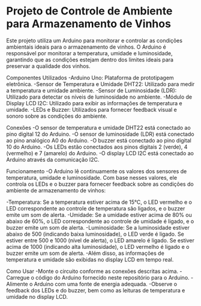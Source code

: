 # Projeto de Controle de Ambiente para Armazenamento de Vinhos
Este projeto utiliza um Arduino para monitorar e controlar as condições ambientais ideais para o armazenamento de vinhos. O Arduino é responsável por monitorar a temperatura, umidade e luminosidade, garantindo que as condições estejam dentro dos limites ideais para preservar a qualidade dos vinhos.

Componentes Utilizados
-Arduino Uno: Plataforma de prototipagem eletrônica.
-Sensor de Temperatura e Umidade DHT22: Utilizado para medir a temperatura e umidade ambiente.
-Sensor de Luminosidade (LDR): Utilizado para detectar os níveis de luminosidade no ambiente.
-Módulo de Display LCD I2C: Utilizado para exibir as informações de temperatura e umidade.
-LEDs e Buzzer: Utilizados para fornecer feedback visual e sonoro sobre as condições do ambiente.

Conexões
-O sensor de temperatura e umidade DHT22 está conectado ao pino digital 12 do Arduino.
-O sensor de luminosidade (LDR) está conectado ao pino analógico A0 do Arduino.
-O buzzer está conectado ao pino digital 10 do Arduino.
-Os LEDs estão conectados aos pinos digitais 2 (verde), 4 (vermelho) e 7 (amarelo) do Arduino.
-O display LCD I2C está conectado ao Arduino através da comunicação I2C.

Funcionamento
-O Arduino lê continuamente os valores dos sensores de temperatura, umidade e luminosidade. Com base nesses valores, ele controla os LEDs e o buzzer para fornecer feedback sobre as condições do ambiente de armazenamento de vinhos:

-Temperatura: Se a temperatura estiver acima de 15°C, o LED vermelho e o LED correspondente ao controle de temperatura são ligados, e o buzzer emite um som de alerta.
-Umidade: Se a umidade estiver acima de 80% ou abaixo de 60%, o LED correspondente ao controle de umidade é ligado, e o buzzer emite um som de alerta.
-Luminosidade: Se a luminosidade estiver abaixo de 500 (indicando baixa luminosidade), o LED verde é ligado. Se estiver entre 500 e 1000 (nível de alerta), o LED amarelo é ligado. Se estiver acima de 1000 (indicando alta luminosidade), o LED vermelho é ligado e o buzzer emite um som de alerta.
-Além disso, as informações de temperatura e umidade são exibidas no display LCD em tempo real.

Como Usar
-Monte o circuito conforme as conexões descritas acima.
-Carregue o código do Arduino fornecido neste repositório para o Arduino.
-Alimente o Arduino com uma fonte de energia adequada.
-Observe o feedback dos LEDs e do buzzer, bem como as leituras de temperatura e umidade no display LCD.
